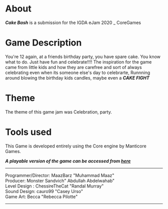 
# About #

***Cake Bash*** is a submission for the IGDA eJam 2020 _ CoreGames

# Game Description #

You're 12 again, at a friends birthday party, you have spare cake. You know what to do. Just have fun and celebrate!!!!
The inspiration for the game came from little kids and how they are carefree and sort of always celebrating even when its someone else's day to celebrarte, Runnning around blowing the birthday kids candles, maybe even a ***CAKE FIGHT***

# Theme #

The theme of this game jam was Celebration, party.

# Tools used #

This Game is developed entirely using the Core engine by Manticore Games.


***A playable version of the game can be accessed from [here](https://www.coregames.com/games/3ce0d6/cake-bash/ "Cake Bash")***

- - - -

Programmer/Director: MaazBarz "Muhammad Maaz"  
Producer:  Monster Sandvich" Abdullah Abdelwahab"  
Level Design : ChessireTheCat "Randal Murray"  
Sound Design:  cauro99 "Casey Urso"  
Game Art: Becca "Rebecca Pilotte"

- - - -
